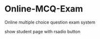 # Online-MCQ-Exam
Online multiple choice question exam system 

show student page with rsadio button
